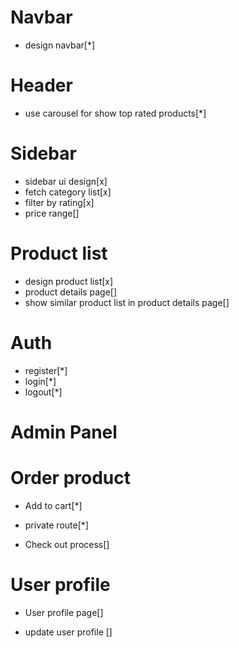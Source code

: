 # Navbar

- design navbar[*]

# Header

- use carousel for show top rated products[*]

# Sidebar

- sidebar ui design[x]
- fetch category list[x]
- filter by rating[x]
- price range[]

# Product list

- design product list[x]
- product details page[]
- show similar product list in product details page[]

# Auth

- register[*]
- login[*]
- logout[*]

# Admin Panel

# Order product

- Add to cart[*]

* private route[*]

- Check out process[]

# User profile

- User profile page[]

* update user profile []
